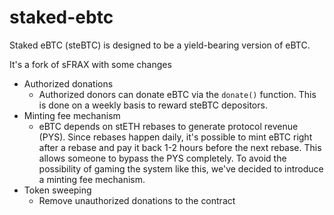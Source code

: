 # staked-ebtc
Staked eBTC (steBTC) is designed to be a yield-bearing version of eBTC.

It's a fork of sFRAX with some changes
* Authorized donations
    * Authorized donors can donate eBTC via the `donate()` function. This is done on a weekly basis to reward steBTC depositors.
* Minting fee mechanism
    * eBTC depends on stETH rebases to generate protocol revenue (PYS). Since rebases happen daily, it's possible to mint eBTC right after a rebase and pay it back 1-2 hours before the next rebase. This allows someone to bypass the PYS completely. To avoid the possibility of gaming the system like this, we've decided to introduce a minting fee mechanism.
* Token sweeping
    * Remove unauthorized donations to the contract
